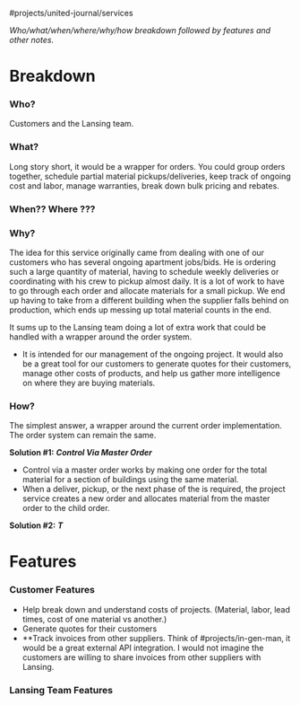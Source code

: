 #projects/united-journal/services

*Who/what/when/where/why/how breakdown followed by features and other notes.* 
# Breakdown

### Who?
Customers and the Lansing team.

### What?
Long story short, it would be a wrapper for orders. You could group orders together, schedule partial material pickups/deliveries, keep track of ongoing cost and labor, manage warranties, break down bulk pricing and rebates.
### When??  Where ???
### Why?
The idea for this service originally came from dealing with one of our customers who has several ongoing apartment jobs/bids. He is ordering such a large quantity of material, having to schedule weekly deliveries or coordinating with his crew to pickup almost daily. It is a lot of work to have to go through each order and allocate materials for a small pickup. We end up having to take from a different building when the supplier falls behind on production, which ends up messing up total material counts in the end. 

It sums up to the Lansing team doing a lot of extra work that could be handled with a wrapper around the order system.

- It is intended for our management of the ongoing project. It would also be a great tool for our customers to generate quotes for their customers, manage other costs of products, and help us gather more intelligence on where they are buying materials. 
### How?
The simplest answer, a wrapper around the current order implementation. The order system can remain the same. 

**Solution \#1:** ***Control Via Master Order***
- Control via a master order works by making one order for the total material for a section of buildings using the same material.
- When a deliver, pickup, or the next phase of the is required, the project service creates a new order and allocates material from the master order to the child order. 


**Solution \#2:** ***T***


# Features 
### Customer Features
- Help break down and understand costs of projects. (Material, labor, lead times, cost of one material vs another.)
- Generate quotes for their customers
- \*\*Track invoices from other suppliers. Think of #projects/in-gen-man, it would be a great external API integration. I would not imagine the customers are willing to share invoices from other suppliers with Lansing.

### Lansing Team Features
